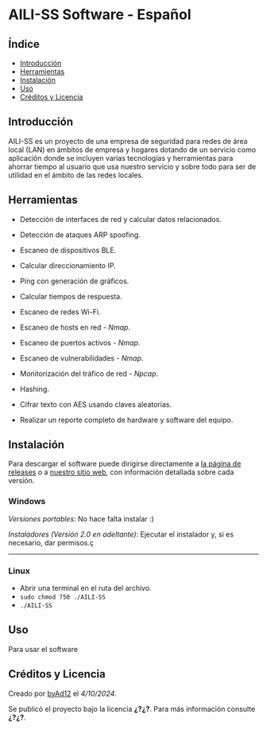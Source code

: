 # AILI-SS Software - Español

## Índice

- [Introducción](#introducción)
- [Herramientas](#herramientas)
- [Instalación](#instalación)
- [Uso](#uso)
- [Créditos y Licencia](#créditos-y-licencia)

## Introducción

AILI-SS es un proyecto de una empresa de seguridad para redes de área local (LAN) en ámbitos de empresa y hogares dotando de un servicio como aplicación donde se incluyen varias tecnologías y herramientas para ahorrar tiempo al usuario que usa nuestro servicio y sobre todo para ser de utilidad en el ámbito de las redes locales.

## Herramientas

* Detección de interfaces de red y calcular datos relacionados.
* Detección de ataques ARP spoofing.
* Escaneo de dispositivos BLE.
* Calcular direccionamiento IP.
* Ping con generación de gráficos.
* Calcular tiempos de respuesta.
* Escaneo de redes Wi-Fi.
* Escaneo de hosts en red - _Nmap_.
* Escaneo de puertos activos - _Nmap_.
* Escaneo de vulnerabilidades - _Nmap_.
* Monitorización del tráfico de red - _Npcap_.

* Hashing.
* Cifrar texto con AES usando claves aleatorias.
* Realizar un reporte completo de hardware y software del equipo.

## Instalación
 
Para descargar el software puede dirigirse directamente a [la página de releases](https://github.com/byAd12/AILI-SS/releases) o a [nuestro sitio web](https://www.aili-ss.xyz/Descargar), con información detallada sobre cada versión.

### Windows

_Versiones portables_: No hace falta instalar :)

_Instaladores (Versión 2.0 en adeltante)_: Ejecutar el instalador y, si es necesario, dar permisos.ç

---

### Linux

- Abrir una terminal en el ruta del archivo.
- ```sudo chmod 750 ./AILI-SS```
- ```./AILI-SS```

## Uso

Para usar el software 

## Créditos y Licencia

Creado por [byAd12](https://byad12.pages.dev) el _4/10/2024_.

Se publicó el proyecto bajo la licencia **¿?¿?**. Para más información consulte **¿?¿?**.
